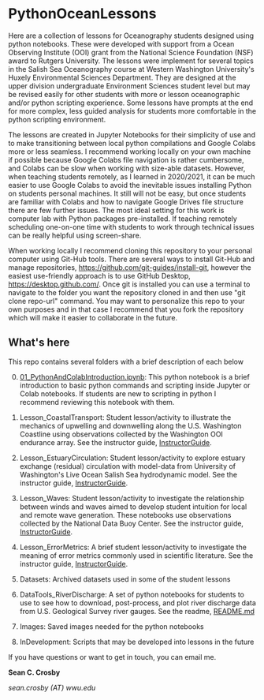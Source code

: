 # PythonOceanLessons

Here are a collection of lessons for Oceanography students designed using python notebooks. These were developed with support from a Ocean Observing Institute (OOI) grant from the National Science Foundation (NSF) award to Rutgers University. The lessons were implement for several topics in the Salish Sea Oceanography course at Western Washington University's Huxely Environmental Sciences Department. They are designed at the upper division undergraduate Environment Sciences student level but may be revised easily for other students with more or lesson oceanographic and/or python scripting experience. Some lessons have prompts at the end for more complex, less guided analysis for students more comfortable in the python scripting environment.

The lessons are created in Jupyter Notebooks for their simplicity of use and to make transitioning between local python compilations and Google Colabs more or less seamless. I recommend working locally on your own machine if possible because Google Colabs file navigation is rather cumbersome, and Colabs can be slow when working with size-able datasets. However, when teaching students remotely, as I learned in 2020/2021, it can be much easier to use Google Colabs to avoid the inevitable issues installing Python on students personal machines. It still will not be easy, but once students are familiar with Colabs and how to navigate Google Drives file structure there are few further issues. The most ideal setting for this work is computer lab with Python packages pre-installed. If teaching remotely scheduling one-on-one time with students to work through technical issues can be really helpful using screen-share.

When working locally I recommend cloning this repository to your personal computer using Git-Hub tools. There are several ways to install Git-Hub and manage repositories, https://github.com/git-guides/install-git, however the easiest use-friendly approach is to use GitHub Desktop, https://desktop.github.com/. Once git is installed you can use a terminal to navigate to the folder you want the repository cloned in and then use "git clone repo-url" command. You may want to personalize this repo to your own purposes and in that case I recommend that you fork the repository which will make it easier to collaborate in the future.

## What's here

This repo contains several folders with a brief description of each below

0. [01_PythonAndColabIntroduction.ipynb](01_PythonAndColabIntroduction.ipynb): This python notebook is a brief introduction to basic python commands and scripting inside Jupyter or Colab notebooks. If students are new to scripting in python I recommend reviewing this notebook with them.

1. Lesson_CoastalTransport: Student lesson/activity to illustrate the mechanics of upwelling and downwelling along the U.S. Washington Coastline using observations collected by the Washington OOI endurance array. See the instructor guide, [InstructorGuide](Lesson_CoastalTransport/02_InstructorGuide.md).

2. Lesson_EstuaryCirculation: Student lesson/activity to explore estuary exchange (residual) circulation with model-data from University of Washington's Live Ocean Salish Sea hydrodynamic model. See the instructor guide, [InstructorGuide](Lesson_EstuaryCirculation/04_InstructorGuide.md).

3. Lesson_Waves: Student lesson/activity to investigate the relationship between winds and waves aimed to develop student intuition for local and remote wave generation. These notebooks use observations collected by the National Data Buoy Center. See the instructor guide, [InstructorGuide](Lesson_Waves/03_InstructorGuide.md).

4. Lesson_ErrorMetrics: A brief student lesson/activity to investigate the meaning of error metrics commonly used in scientific literature. See the instructor guide, [InstructorGuide](Lesson_ErrorMetrics/02_InstructorGuide.md).

5. Datasets: Archived datasets used in some of the student lessons

6. DataTools_RiverDischarge: A set of python notebooks for students to use to see how to download, post-process, and plot river discharge data from U.S. Geological Survey river gauges. See the readme, [README.md](DataTools_RiverDischarge/README.md)

7. Images: Saved images needed for the python notebooks

8. InDevelopment: Scripts that may be developed into lessons in the future

If you have questions or want to get in touch, you can email me.

**Sean C. Crosby**

*sean.crosby (AT) wwu.edu*
